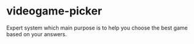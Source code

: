 # videogame-picker
Expert system which main purpose is to help you choose the best game based on your answers.
